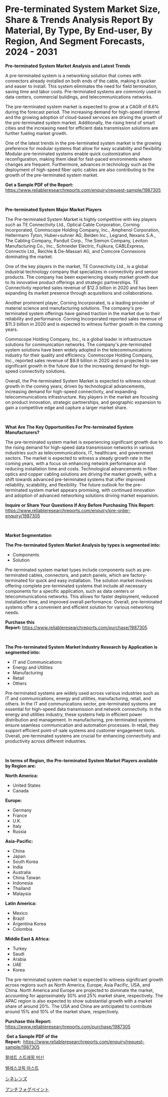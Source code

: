 <p><h1>Pre-terminated System Market Size, Share & Trends Analysis Report By Material, By Type, By End-user, By Region, And Segment Forecasts, 2024 - 2031</h1></p><p><strong>Pre-terminated System Market Analysis and Latest Trends</strong></p>
<p><p>A pre-terminated system is a networking solution that comes with connectors already installed on both ends of the cable, making it quicker and easier to install. This system eliminates the need for field termination, saving time and labor costs. Pre-terminated systems are commonly used in data centers, commercial buildings, and telecommunications networks.</p><p>The pre-terminated system market is expected to grow at a CAGR of 6.6% during the forecast period. The increasing demand for high-speed internet and the growing adoption of cloud-based services are driving the growth of the pre-terminated system market. Additionally, the rising trend of smart cities and the increasing need for efficient data transmission solutions are further fueling market growth.</p><p>One of the latest trends in the pre-terminated system market is the growing preference for modular systems that allow for easy scalability and flexibility. Modular pre-terminated systems enable quick customization and reconfiguration, making them ideal for fast-paced environments where changes are frequent. Furthermore, advances in technology such as the deployment of high-speed fiber optic cables are also contributing to the growth of the pre-terminated system market.</p></p>
<p><strong>Get a Sample PDF of the Report:&nbsp;</strong> <a href="https://www.reliableresearchreports.com/enquiry/request-sample/1987305">https://www.reliableresearchreports.com/enquiry/request-sample/1987305</a></p>
<p>&nbsp;</p>
<p><strong>Pre-terminated System Major Market Players</strong></p>
<p><p>The Pre-terminated System Market is highly competitive with key players such as TE Connectivity Ltd., Optical Cable Corporation, Corning Incorporated, Commscope Holding Company, Inc., Amphenol Corporation, Hellermann Tyton, Huber+suhner AG, Belden Inc., Legrand, Nexans S.A., The Cabling Company, Panduit Corp., The Siemon Company, Leviton Manufacturing Co., Inc., Schneider Electric, Fujikura, CABLExpress, Connectix Ltd., Reichle & De-Massari AG, and Comcore Connexions dominating the market.</p><p>One of the key players in the market, TE Connectivity Ltd., is a global industrial technology company that specializes in connectivity and sensor products. The company has been experiencing steady market growth due to its innovative product offerings and strategic partnerships. TE Connectivity reported sales revenue of $12.3 billion in 2020 and has been expanding its market presence through acquisitions and collaborations.</p><p>Another prominent player, Corning Incorporated, is a leading provider of material science and manufacturing solutions. The company's pre-terminated system offerings have gained traction in the market due to their reliability and performance. Corning Incorporated reported sales revenue of $11.3 billion in 2020 and is expected to witness further growth in the coming years.</p><p>Commscope Holding Company, Inc., is a global leader in infrastructure solutions for communication networks. The company's pre-terminated system solutions have been widely adopted in the telecommunications industry for their quality and efficiency. Commscope Holding Company, Inc., reported sales revenue of $9.9 billion in 2020 and is projected to see significant growth in the future due to the increasing demand for high-speed connectivity solutions.</p><p>Overall, the Pre-terminated System Market is expected to witness robust growth in the coming years, driven by technological advancements, increasing demand for high-speed connectivity, and expanding telecommunications infrastructure. Key players in the market are focusing on product innovation, strategic partnerships, and geographic expansion to gain a competitive edge and capture a larger market share.</p></p>
<p>&nbsp;</p>
<p><strong>What Are The Key Opportunities For Pre-terminated System Manufacturers?</strong></p>
<p><p>The pre-terminated system market is experiencing significant growth due to the rising demand for high-speed data transmission networks in various industries such as telecommunications, IT, healthcare, and government sectors. The market is expected to witness a steady growth rate in the coming years, with a focus on enhancing network performance and reducing installation time and costs. Technological advancements in fiber optics and copper cabling solutions are driving the market growth, with a shift towards advanced pre-terminated systems that offer improved reliability, scalability, and flexibility. The future outlook for the pre-terminated system market appears promising, with continued innovation and adoption of advanced networking solutions driving market expansion.</p></p>
<p><strong>Inquire or Share Your Questions If Any Before Purchasing This Report:</strong> <a href="https://www.reliableresearchreports.com/enquiry/pre-order-enquiry/1987305">https://www.reliableresearchreports.com/enquiry/pre-order-enquiry/1987305</a></p>
<p>&nbsp;</p>
<p><strong>Market Segmentation</strong></p>
<p><strong>The Pre-terminated System Market Analysis by types is segmented into:</strong></p>
<p><ul><li>Components</li><li>Solution</li></ul></p>
<p><p>Pre-terminated system market types include components such as pre-terminated cables, connectors, and patch panels, which are factory-terminated for quick and easy installation. The solution market involves offering complete pre-terminated systems that include all necessary components for a specific application, such as data centers or telecommunications networks. This allows for faster deployment, reduced installation time, and improved overall performance. Overall, pre-terminated systems offer a convenient and efficient solution for various networking needs.</p></p>
<p><strong>Purchase this Report:&nbsp;</strong><a href="https://www.reliableresearchreports.com/purchase/1987305">https://www.reliableresearchreports.com/purchase/1987305</a></p>
<p>&nbsp;</p>
<p><strong>The Pre-terminated System Market Industry Research by Application is segmented into:</strong></p>
<p><ul><li>IT and Communications</li><li>Energy and Utilities</li><li>Manufacturing</li><li>Retail</li><li>Others</li></ul></p>
<p><p>Pre-terminated systems are widely used across various industries such as IT and communications, energy and utilities, manufacturing, retail, and others. In the IT and communications sector, pre-terminated systems are essential for high-speed data transmission and network connectivity. In the energy and utilities industry, these systems help in efficient power distribution and management. In manufacturing, pre-terminated systems ensure seamless communication and automation processes. In retail, they support efficient point-of-sale systems and customer engagement tools. Overall, pre-terminated systems are crucial for enhancing connectivity and productivity across different industries.</p></p>
<p>&nbsp;</p>
<p><strong>In terms of Region, the Pre-terminated System Market Players available by Region are:</strong></p>
<p>
    <p> <strong> North America: </strong>
        <ul>
            <li>United States</li>
            <li>Canada</li>
        </ul>
        </p> 
    <p> <strong> Europe: </strong>
        <ul>
            <li>Germany</li>
            <li>France</li>
            <li>U.K.</li>
            <li>Italy</li>
            <li>Russia</li>
        </ul>
        </p> 
    <p> <strong> Asia-Pacific: </strong>
        <ul>
            <li>China</li>
            <li>Japan</li>
            <li>South Korea</li>
            <li>India</li>
            <li>Australia</li>
            <li>China Taiwan</li>
            <li>Indonesia</li>
            <li>Thailand</li>
            <li>Malaysia</li>
        </ul>
        </p> 
    <p> <strong> Latin America: </strong>
        <ul>
            <li>Mexico</li>
            <li>Brazil</li>
            <li>Argentina Korea</li>
            <li>Colombia</li>
        </ul>
        </p> 
    <p> <strong> Middle East & Africa: </strong>
        <ul>
            <li>Turkey</li>
            <li>Saudi</li>
            <li>Arabia</li>
            <li>UAE</li>
            <li>Korea</li>
        </ul>
    </p>
    </p>
<p><p>The pre-terminated system market is expected to witness significant growth across regions such as North America, Europe, Asia Pacific, USA, and China. North America and Europe are projected to dominate the market, accounting for approximately 30% and 25% market share, respectively. The APAC region is also expected to show substantial growth with a market share of around 20%. The USA and China are anticipated to contribute around 15% and 10% of the market share, respectively.</p></p>
<p><strong>Purchase this Report: </strong><a href="https://www.reliableresearchreports.com/purchase/1987305">https://www.reliableresearchreports.com/purchase/1987305</a></p>
<p>&nbsp;<strong>Get a Sample PDF of the Report:&nbsp;&nbsp;</strong><a href="https://www.reliableresearchreports.com/enquiry/request-sample/1987305">https://www.reliableresearchreports.com/enquiry/request-sample/1987305</a></p>
<p><strong></strong></p>
<p><p><a href="https://github.com/CliftonFisher9067/Market-Research-Report-List-1/blob/main/776765513297.md">팔레트 스트래핑 머신</a></p><p><a href="https://github.com/fernandotryO5lson96765/Market-Research-Report-List-1/blob/main/631375613298.md">텔레스코픽 마스트</a></p><p><a href="https://medium.com/@darieenson678546/%E3%82%B7%E3%83%8D%E3%83%AC%E3%83%B3%E3%82%BA%E5%B8%82%E5%A0%B4%E3%81%AE%E5%B1%95%E6%9C%9B-%E6%A5%AD%E7%95%8C%E6%A6%82%E8%A6%81%E3%81%A8%E4%BA%88%E6%B8%AC-2024%E5%B9%B4%E3%81%8B%E3%82%892031%E5%B9%B4-8a61f7301f1d">シネレンズ</a></p><p><a href="https://medium.com/@barrymundy88/%E3%82%A2%E3%83%B3%E3%83%81%E3%83%95%E3%82%A9%E3%82%B0%E3%83%9A%E3%82%A4%E3%83%B3%E3%83%88%E5%B8%82%E5%A0%B4-%E3%82%BF%E3%82%A4%E3%83%97-%E3%82%A2%E3%83%97%E3%83%AA%E3%82%B1%E3%83%BC%E3%82%B7%E3%83%A7%E3%83%B3-%E5%9C%B0%E7%90%86%E3%81%AB%E3%82%88%E3%82%8B%E5%8C%85%E6%8B%AC%E7%9A%84%E3%81%AA%E8%A9%95%E4%BE%A1-a673be43b430">アンチフォグペイント</a></p></p>